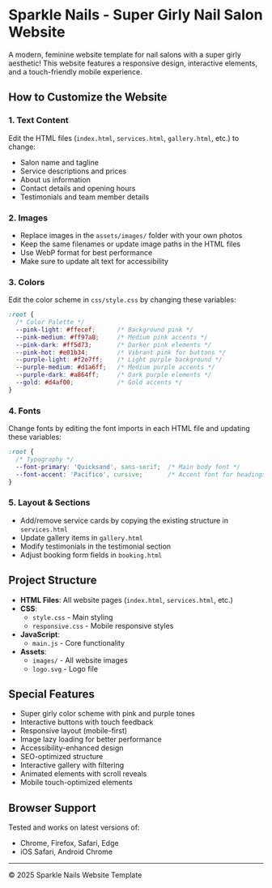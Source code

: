 # Sparkle Nails - Super Girly Nail Salon Website

A modern, feminine website template for nail salons with a super girly aesthetic! This website features a responsive design, interactive elements, and a touch-friendly mobile experience.

## How to Customize the Website

### 1. Text Content
Edit the HTML files (`index.html`, `services.html`, `gallery.html`, etc.) to change:
- Salon name and tagline
- Service descriptions and prices
- About us information
- Contact details and opening hours
- Testimonials and team member details

### 2. Images
- Replace images in the `assets/images/` folder with your own photos
- Keep the same filenames or update image paths in the HTML files
- Use WebP format for best performance
- Make sure to update alt text for accessibility

### 3. Colors
Edit the color scheme in `css/style.css` by changing these variables:
```css
:root {
  /* Color Palette */
  --pink-light: #ffecef;      /* Background pink */
  --pink-medium: #ff97a8;     /* Medium pink accents */
  --pink-dark: #ff5d73;       /* Darker pink elements */
  --pink-hot: #e01b34;        /* Vibrant pink for buttons */
  --purple-light: #f2e7ff;    /* Light purple background */
  --purple-medium: #d1a6ff;   /* Medium purple accents */
  --purple-dark: #a864ff;     /* Dark purple elements */
  --gold: #d4af00;            /* Gold accents */
}
```

### 4. Fonts
Change fonts by editing the font imports in each HTML file and updating these variables:
```css
:root {
  /* Typography */
  --font-primary: 'Quicksand', sans-serif;  /* Main body font */
  --font-accent: 'Pacifico', cursive;       /* Accent font for headings */
}
```

### 5. Layout & Sections
- Add/remove service cards by copying the existing structure in `services.html`
- Update gallery items in `gallery.html`
- Modify testimonials in the testimonial section
- Adjust booking form fields in `booking.html`

## Project Structure
- **HTML Files**: All website pages (`index.html`, `services.html`, etc.)
- **CSS**:
  - `style.css` - Main styling
  - `responsive.css` - Mobile responsive styles
- **JavaScript**:
  - `main.js` - Core functionality
- **Assets**:
  - `images/` - All website images
  - `logo.svg` - Logo file

## Special Features
- Super girly color scheme with pink and purple tones
- Interactive buttons with touch feedback
- Responsive layout (mobile-first)
- Image lazy loading for better performance
- Accessibility-enhanced design
- SEO-optimized structure
- Interactive gallery with filtering
- Animated elements with scroll reveals
- Mobile touch-optimized elements

## Browser Support
Tested and works on latest versions of:
- Chrome, Firefox, Safari, Edge
- iOS Safari, Android Chrome

---
© 2025 Sparkle Nails Website Template